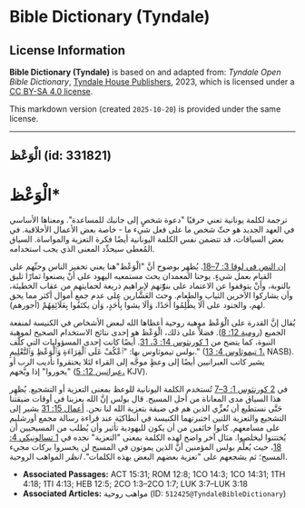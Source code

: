 # Bible Dictionary (Tyndale)

## License Information

**Bible Dictionary (Tyndale)** is based on and adapted from: _Tyndale Open Bible Dictionary_, [Tyndale House Publishers](https://tyndaleopenresources.com/), 2023, which is licensed under a [CC BY-SA 4.0 license](https://creativecommons.org/licenses/by-sa/4.0/legalcode.en).

This markdown version (created `2025-10-20`) is provided under the same license.



--------------------------------

## الْوَعْظ (id: 331821)

الْوَعْظ\*
==========

ترجمة لكلمة يونانية تعني حرفيًا "دعوة شخصٍ إلى جانبك للمساعدة". ومعناها الأساسي في العهد الجديد هو حثّ شخص ما على فعل شيء ما \- خاصة بعض الأعمال الأخلاقية. في بعض السياقات، قد تتضمن نفس الكلمة اليونانية أيضًا فكرة التعزية والمواساة. السياق المُعطى سيحدِّد المعنى الذي يجب استخدامه.

[إن النص في لوقا 3: 7–18](https://ref.ly/Luke3:7-Luke3:18). يُظهِر بوضوح أنَّ "الْوَعْظ"هنا يعني تحفيز الناس وحثّهم على القيام بعمل شيءٍ. يوحنا المعمدان يحث مستمعيه اليهود على أنْ يصنعوا ثمارًا تليق بالتوبة، وأنْ يتوقفوا عن الاعتماد على بنوّّتهم لإبراهيم ذريعة لحمايتهم من عقاب الخطيئة، وأن يشاركوا الآخرين الثياب والطعام. وحث العَشَّارين على عدم جمع أموال أكثر مما يحق لهم، والجنود على ألَا يظْلِمُوا أَحَدًا، وَألَا يشوا بِأَحَدٍ، وَأن يكتَفُوا بِعَلَائِفِهُمْ (أجورهم).

يُقال إنَّ القدرة على الْوَعْظ موهبة روحية أعطاها الله لبعض الأشخاص في الكنيسة لمنفعة الجميع ([رومية 12: 8](https://ref.ly/Rom12:8)). فضلاً على ذلك، الْوَعْظ هو إحدى نتائج الاستخدام الصحيح لموهبة النبوة، كما يتضح من [1 كورنثوس 14: 3، 31](https://ref.ly/1Cor14:3). أيضًا كانت إحدى المسؤوليات التي كلَّف بولس تيموثاوس بها: "ٱعْكُفْ عَلَى ٱلْقِرَاءَةِ وَٱلْوَعْظِ وَٱلتَّعْلِيمِ." ([1 تيموثاوس 4: 13،](https://ref.ly/1Tim4:13) NASB). يشير كاتب العبرانيين أيضًا إلى وعظٍ موجَّه إلى القراء لئلا يحتقروا تأديب الرب أو "يخوروا" إذا وبَّخهم ([عبرانيين 12: 5،](https://ref.ly/Heb12:5) KJV).

في [2 كورنثوس 1: 3–7](https://ref.ly/2Cor1:3-2Cor1:7) تُستخدم الكلمة اليونانية للوعظ بمعنى التعزية أو التشجيع. يُظهِر هذا السياق مدى المعاناة من أجل المسيح. قال بولس إنَّ الله يعزينا في أوقات ضيقتنا حَتَّى نستطيع أن نُعزِّي الذين هم في ضيقة بتعزية الله لنا نحن. [أعمال 15: 31](https://ref.ly/Acts15:31) يشير إلى التشجيع والتعزية اللتين اختبرتهما الكنيسة في أنطاكيَة عند قراءة رسالة مجمع أورشليم على مسامعهم. كانوا خائفين من أن يكون لليهودية تأثير وأن يُطلب من المسيحيين أن يُختتنوا ليخلصوا. مثال آخر واضح لهذه الكلمة بمعنى "التعزية" نجده في [1 تسالونيكي 4: 18](https://ref.ly/1Thess4:18)، حيث يُعلِّم بولس المؤمنين أنَّ الذين يموتون في المسيح لن يخسروا بركات مجيء المسيح؛ ثم يشجعهم على "تعزية بعضهم البعض بهذه الكلمات". *انظر* المواهب الروحية.

* **Associated Passages:** ACT 15:31; ROM 12:8; 1CO 14:3; 1CO 14:31; 1TH 4:18; 1TI 4:13; HEB 12:5; 2CO 1:3–2CO 1:7; LUK 3:7–LUK 3:18
* **Associated Articles:** مواهب روحية (ID: `512425@TyndaleBibleDictionary`)

